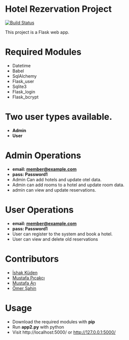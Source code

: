 # Hotel Rezervation Project

[![Build Status](https://travis-ci.org/joemccann/dillinger.svg?branch=master)](https://travis-ci.org/joemccann/dillinger)

This project is a Flask web app.

# Required Modules
- Datetime
- Babel
- SqlAlchemy
- Flask_user
- Sqlite3
- Flask_login
- Flask_bcrypt

# Two user types available.
- **Admin**
- **User**

# Admin Operations
- **email: member@example.com**
- **pass:  Password1**
- Admin Can add hotels and update otel data.
- Admin can add rooms to a hotel and update room data.
- admin can view and update reservations.

# User Operations
- **email: member@example.com**
- **pass:  Password1**
- User can register to the system and book a hotel.
- User can view and delete old reservations

# Contributors
- [İshak Küden](https://github.com/IshaKuden)
- [Mustafa Pıçakçı](https://github.com/MustafaPicakci)
- [Mustafa Arı]()
- [Ömer Şahin]()

# Usage
- Download the required modules with **pip**
- Run **app2.py** with python
- Visit http://localhost:5000/ or http://127.0.0.1:5000/
